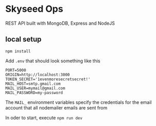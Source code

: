 # Skyseed Ops
REST API built with MongoDB, Express and NodeJS 

## local setup

`npm install`

Add `.env` that should look something like this

```
PORT=5000
ORIGIN=http://localhost:3000
TOKEN_SECRET='1evenmoresecretsecret!'
MAIL_HOST=smtp.gmail.com
MAIL_USER=mymail@gmail.com
MAIL_PASSWORD=my-password
```
The `MAIL_` environment variables specify the credentials for the email account that all nodemailer emails are sent from

In oder to start, execute
`npm run dev`
